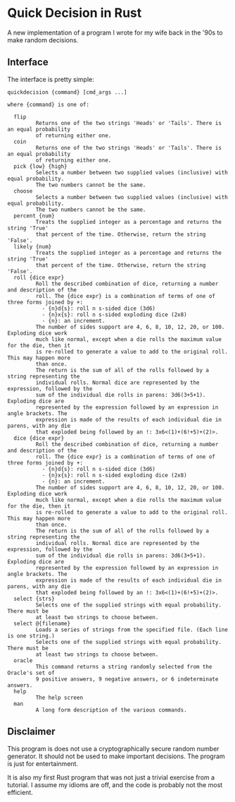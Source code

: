 # Quick Decision in Rust

A new implementation of a program I wrote for my wife back in the '90s to
make random decisions.

## Interface

The interface is pretty simple:

    quickdecision {command} [cmd_args ...]

    where {command} is one of:
    
      flip
             Returns one of the two strings 'Heads' or 'Tails'. There is an equal probability
             of returning either one.
      coin
             Returns one of the two strings 'Heads' or 'Tails'. There is an equal probability
             of returning either one.
      pick {low} {high}
             Selects a number between two supplied values (inclusive) with equal probability.
             The two numbers cannot be the same.
      choose
             Selects a number between two supplied values (inclusive) with equal probability.
             The two numbers cannot be the same.
      percent {num}
             Treats the supplied integer as a percentage and returns the string 'True'
             that percent of the time. Otherwise, return the string 'False'.
      likely {num}
             Treats the supplied integer as a percentage and returns the string 'True'
             that percent of the time. Otherwise, return the string 'False'.
      roll {dice expr}
             Roll the described combination of dice, returning a number and description of the
             roll. The {dice expr} is a combination of terms of one of three forms joined by +:
               - {n}d{s}: roll n s-sided dice (3d6)
               - {n}x{s}: roll n s-sided exploding dice (2x8)
               - {n}: an increment.
             The number of sides support are 4, 6, 8, 10, 12, 20, or 100. Exploding dice work
             much like normal, except when a die rolls the maximum value for the die, then it
             is re-rolled to generate a value to add to the original roll. This may happen more
             than once.
             The return is the sum of all of the rolls followed by a string representing the
             individual rolls. Normal dice are represented by the expression, followed by the
             sum of the individual die rolls in parens: 3d6(3+5+1). Exploding dice are
             represented by the expression followed by an expression in angle brackets. The
             expression is made of the results of each individual die in parens, with any die
             that exploded being followed by an !: 3x6<(1)+(6!+5)+(2)>.
      dice {dice expr}
             Roll the described combination of dice, returning a number and description of the
             roll. The {dice expr} is a combination of terms of one of three forms joined by +:
               - {n}d{s}: roll n s-sided dice (3d6)
               - {n}x{s}: roll n s-sided exploding dice (2x8)
               - {n}: an increment.
             The number of sides support are 4, 6, 8, 10, 12, 20, or 100. Exploding dice work
             much like normal, except when a die rolls the maximum value for the die, then it
             is re-rolled to generate a value to add to the original roll. This may happen more
             than once.
             The return is the sum of all of the rolls followed by a string representing the
             individual rolls. Normal dice are represented by the expression, followed by the
             sum of the individual die rolls in parens: 3d6(3+5+1). Exploding dice are
             represented by the expression followed by an expression in angle brackets. The
             expression is made of the results of each individual die in parens, with any die
             that exploded being followed by an !: 3x6<(1)+(6!+5)+(2)>.
      select {strs}
             Selects one of the supplied strings with equal probability. There must be
             at least two strings to choose between.
      select @{filename}
             Loads a series of strings from the specified file. (Each line is one string.)
             Selects one of the supplied strings with equal probability. There must be
             at least two strings to choose between.
      oracle
             This command returns a string randomly selected from the Oracle's set of
             9 positive answers, 9 negative answers, or 6 indeterminate answers.
      help
             The help screen
      man
             A long form description of the various commands.

## Disclaimer

This program is does not use a cryptographically secure random number generator.
It should not be used to make important decisions. The program is just for
entertainment.

It is also my first Rust program that was not just a trivial exercise from a tutorial.
I assume my idioms are off, and the code is probably not the most efficient.
